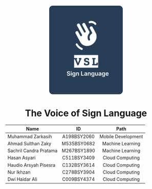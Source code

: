 <p align="center">
  <img src="/profile/img/logo.svg" alt="VSL Logo" width="230">
</p>
<h1 align="center"><b>The Voice of Sign Language</b></h1>

| Name                   |     ID      |        Path        |
| ---------------------- | :---------: | :----------------: |
| Muhammad Zarkasih      | A198BSY2060 | Mobile Development |
| Ahmad Sulthan Zaky     | M535BSY0682 |  Machine Learning  |
| Sachril Candra Pratama | M267BSY1890 |  Machine Learning  |
| Hasan Asyari           | C511BSY3409 |  Cloud Computing   |
| Haudio Arsyah Pisesra  | C132BSY3614 |  Cloud Computing   |
| Nur Ikhzan             | C278BSY3904 |  Cloud Computing   |
| Dwi Haidar Ali         | C009BSY4374 |  Cloud Computing   |
